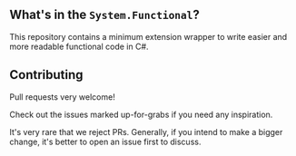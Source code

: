 
## What's in the `System.Functional`?

This repository contains a minimum extension wrapper to write easier and more readable functional code in C#.

## Contributing

Pull requests very welcome! 

Check out the issues marked up-for-grabs if you need any inspiration.

It's very rare that we reject PRs. Generally, if you intend to make a bigger change, it's better to open an issue first to discuss.